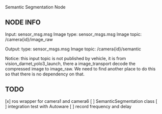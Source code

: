 Semantic Segmentation Node

## NODE INFO
Input:
sensor_msg.msg Image
type: sensor_msgs.msg Image
topic: /camera{id}/image_raw

Output:
type: sensor_msgs.msg Image
topic: /camera{id}/semantic

Notice: this input topic is not published by vehicle, it is from vision_darnet_yolo3_launch, there a image_transport decode the compressed image to image_raw.
We need to find another place to do this so that there is no dependency on that.

## TODO
[x] ros wrapper for camera1 and camera6
[ ] SemanticSegmentation class
[ ] integration test with Autoware
[ ] record frequency and delay